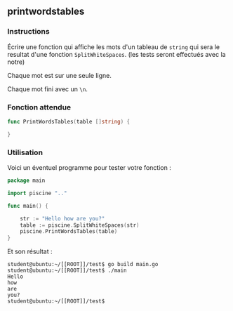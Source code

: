 ## printwordstables

### Instructions

Écrire une fonction qui affiche les mots d'un tableau de `string` qui sera le resultat d'une fonction `SplitWhiteSpaces`. (les tests seront effectués avec la notre)

Chaque mot est sur une seule ligne.

Chaque mot fini avec un `\n`.

### Fonction attendue

```go
func PrintWordsTables(table []string) {

}
```

### Utilisation

Voici un éventuel programme pour tester votre fonction :

```go
package main

import piscine ".."

func main() {

	str := "Hello how are you?"
	table := piscine.SplitWhiteSpaces(str)
	piscine.PrintWordsTables(table)
}
```

Et son résultat :

```console
student@ubuntu:~/[[ROOT]]/test$ go build main.go
student@ubuntu:~/[[ROOT]]/test$ ./main
Hello
how
are
you?
student@ubuntu:~/[[ROOT]]/test$
```
